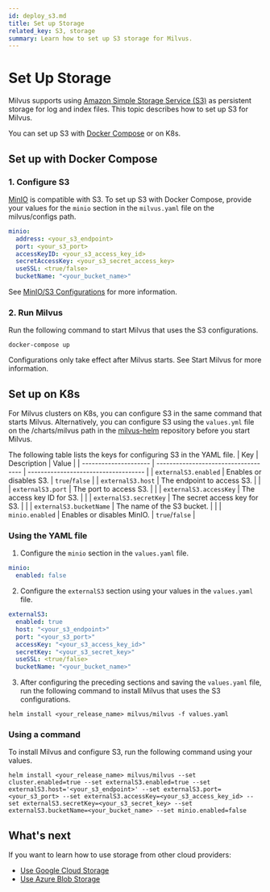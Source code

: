 ```yaml
---
id: deploy_s3.md
title: Set up Storage
related_key: S3, storage
summary: Learn how to set up S3 storage for Milvus.
---
```


# Set Up Storage

Milvus supports using [Amazon Simple Storage Service (S3)](https://aws.amazon.com/s3/) as persistent storage for log and index files. This topic describes how to set up S3 for Milvus. 

You can set up S3 with [Docker Compose](https://docs.docker.com/get-started/overview/) or on K8s. 

## Set up with Docker Compose

### 1. Configure S3
[MinIO](https://min.io/product/overview) is compatible with S3. To set up S3 with Docker Compose, provide your values for the <code>minio</code> section in the <code>milvus.yaml</code> file on the milvus/configs path.

```yaml
minio:
  address: <your_s3_endpoint>
  port: <your_s3_port>
  accessKeyID: <your_s3_access_key_id>
  secretAccessKey: <your_s3_secret_access_key>
  useSSL: <true/false>
  bucketName: "<your_bucket_name>"
```
See [MinIO/S3 Configurations](configure_minio.md) for more information.


### 2. Run Milvus
Run the following command to start Milvus that uses the S3 configurations.
```shell
docker-compose up
```
<div class="alert note">Configurations only take effect after Milvus starts. See <a herf=https://milvus.io/docs/v{{var.milvus_release_tag}}/install_cluster-docker.md#Start-Milvus>Start Milvus</a> for more information.</div>

## Set up on K8s

For Milvus clusters on K8s, you can configure S3 in the same command that starts Milvus. Alternatively, you can configure S3 using the <code>values.yml</code> file on the /charts/milvus path in the [milvus-helm](https://github.com/milvus-io/milvus-helm) repository before you start Milvus.

 The following table lists the keys for configuring S3 in the YAML file.
| Key             | Description                          | Value                                 |
| --------------------- | ------------------------------------ | ------------------------------------ |
| <code>externalS3.enabled</code>    | Enables or disables S3.     | <code>true</code>/<code>false</code> |
| <code>externalS3.host</code>       | The endpoint to access S3.    |                                      |
| <code>externalS3.port</code>       | The port to access S3.     |                                      |
| <code>externalS3.accessKey</code>  | The access key ID for S3. |                                      |
| <code>externalS3.secretKey</code>  | The secret access key for S3.            |                                      |
| <code>externalS3.bucketName</code> | The name of the S3 bucket.                  |                                      |
| <code>minio.enabled</code>         | Enables or disables MinIO.       |  <code>true</code>/<code>false</code> |


### Using the YAML file

1. Configure the <code>minio</code> section in the <code>values.yaml</code> file.

```yaml
minio:
  enabled: false
```

2. Configure the <code>externalS3</code> section using your values in the <code>values.yaml</code> file.

```yaml
externalS3:
  enabled: true
  host: "<your_s3_endpoint>"
  port: "<your_s3_port>"
  accessKey: "<your_s3_access_key_id>"
  secretKey: "<your_s3_secret_key>"
  useSSL: <true/false>
  bucketName: "<your_bucket_name>"
```

3. After configuring the preceding sections and saving the <code>values.yaml</code> file, run the following command to install Milvus that uses the S3 configurations.

```shell
helm install <your_release_name> milvus/milvus -f values.yaml
```
### Using a command

To install Milvus and configure S3, run the following command using your values.

```shell
helm install <your_release_name> milvus/milvus --set cluster.enabled=true --set externalS3.enabled=true --set externalS3.host='<your_s3_endpoint>' --set externalS3.port=<your_s3_port> --set externalS3.accessKey=<your_s3_access_key_id> --set externalS3.secretKey=<your_s3_secret_key> --set externalS3.bucketName=<your_bucket_name> --set minio.enabled=false
```
## What's next

If you want to learn how to use storage from other cloud providers:
- [Use Google Cloud Storage](gcp.md#Use-Google-Cloud-Storage)
- [Use Azure Blob Storage](azure.md#Use-Azure-Blob-Storage)
